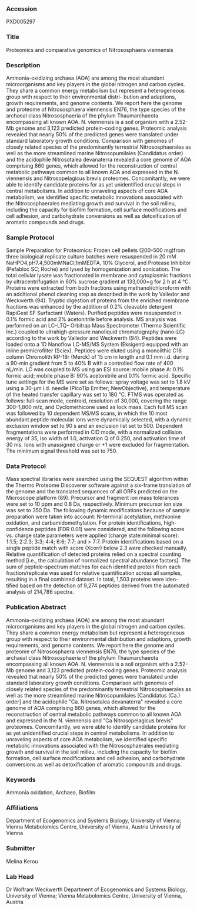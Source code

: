 ### Accession
PXD005297

### Title
Proteomics and comparative genomics of Nitrososphaera viennensis

### Description
Ammonia-oxidizing archaea (AOA) are among the most abundant microorganisms and key players in the global nitrogen and carbon cycles. They share a common energy metabolism but represent a heterogeneous group with respect to their environmental distri- bution and adaptions, growth requirements, and genome contents. We report here the genome and proteome of Nitrososphaera viennensis EN76, the type species of the archaeal class Nitrososphaeria of the phylum Thaumarchaeota encompassing all known AOA. N. viennensis is a soil organism with a 2.52-Mb genome and 3,123 predicted protein-coding genes. Proteomic analysis revealed that nearly 50% of the predicted genes were translated under standard laboratory growth conditions. Comparison with genomes of closely related species of the predominantly terrestrial Nitrososphaerales as well as the more streamlined marine Nitrosopumilales (Candidatus order) and the acidophile Nitrosotalea devanaterra revealed a core genome of AOA comprising 860 genes, which allowed for the reconstruction of central metabolic pathways common to all known AOA and expressed in the N. viennensis and Nitrosopelagicus brevis proteomes. Concomitantly, we were able to identify candidate proteins for as yet unidentified crucial steps in central metabolisms. In addition to unraveling aspects of core AOA metabolism, we identified specific metabolic innovations associated with the Nitrososphaerales mediating growth and survival in the soil milieu, including the capacity for biofilm formation, cell surface modifications and cell adhesion, and carbohydrate conversions as well as detoxification of aromatic compounds and drugs.

### Sample Protocol
Sample Preparation for Proteomics: Frozen cell pellets (200–500 mg)from three biological replicate culture batches were resuspended in 20 mM NaHPO4,pH7.4,500mMNaCl,1mMEDTA, 10% Glycerol, and Protease Inhibitor (Pefabloc SC; Roche) and lysed by homogenization and sonication. The total cellular lysate was fractionated in membrane and cytoplasmic fractions by ultracentrifugation in 60% sucrose gradient at 133,000×g for 2 h at 4 °C. Proteins were extracted from both fractions using methanol/chloroform with an additional phenol cleaning step as described in the work by Valledor and Weckwerth (94). Tryptic digestion of proteins from the enriched membrane fractions was enhanced by the addition of 0.2% cleavable detergent RapiGest SF Surfactant (Waters). Purified peptides were resuspended in 0.1% formic acid and 2% acetonitrile before analysis. MS analysis was performed on an LC-LTQ- Orbitrap Mass Spectrometer (Thermo Scientific Inc.) coupled to ultrahigh-pressure nanoliquid chromatography (nano-LC) according to the work by Valledor and Weckwerth (94). Peptides were loaded onto a 1D Nanoflow LC-MS/MS System (Eksigent) equipped with an inline premicrofilter (Sciex). Peptides were eluted using a monolithic C18 column Chromolith RP-18r (Merck) of 15 cm in length and 0.1 mm i.d. during a 90-min gradient from 5 to 40% B with a controlled flow rate of 400 nL/min. LC was coupled to MS using an ESI source: mobile phase A: 0.1% formic acid; mobile phase B: 90% acetonitrile and 0.1% formic acid. Specific tune settings for the MS were set as follows: spray voltage was set to 1.8 kV using a 30-μm i.d. needle (PicoTip Emitter; NewObjective), and temperature of the heated transfer capillary was set to 180 °C. FTMS was operated as follows: full-scan mode, centroid, resolution of 30,000, covering the range 300–1,800 m/z, and Cyclomethicone used as lock mass. Each full MS scan was followed by 10 dependent MS/MS scans, in which the 10 most abundant peptide molecular ions were dynamically selected, with a dynamic exclusion window set to 90 s and an exclusion list set to 500. Dependent fragmentations were performed in CID mode, with a normalized collision energy of 35, iso width of 1.0, activation Q of 0.250, and activation time of 30 ms. Ions with unassigned charge or +1 were excluded for fragmentation. The minimum signal threshold was set to 750.

### Data Protocol
Mass spectral libraries were searched using the SEQUEST algorithm within the Thermo Proteome Discoverer software against a six-frame translation of the genome and the translated sequences of all ORFs predicted on the Microscope platform (89). Precursor and fragment ion mass tolerances were set to 10 ppm and 0.8 Da, respectively. Minimum precursor ion size was set to 350 Da. The following dynamic modifications because of sample preparation were taken into account: N-terminal acetylation, methionine oxidation, and carbamidomethylation. For protein identifications, high-confidence peptides (FDR 0.01) were considered, and the following score vs. charge state parameters were applied (charge state:minimal score): 1:1.5; 2:2.3; 3:3; 4:4; 6:6; 7:7; and > 7:7. Protein identifications based on a single peptide match with score (Xcorr) below 2.3 were checked manually. Relative quantification of detected proteins relied on a spectral counting method [i.e., the calculation of normalized spectral abundance factors]. The sum of peptide-spectrum matches for each identified protein from each fraction/replicate was used for relative quantification across all samples, resulting in a final combined dataset. In total, 1,503 proteins were iden- tified based on the detection of 9,274 peptides derived from the automated analysis of 214,786 spectra.

### Publication Abstract
Ammonia-oxidizing archaea (AOA) are among the most abundant microorganisms and key players in the global nitrogen and carbon cycles. They share a common energy metabolism but represent a heterogeneous group with respect to their environmental distribution and adaptions, growth requirements, and genome contents. We report here the genome and proteome of Nitrososphaera viennensis EN76, the type species of the archaeal class Nitrososphaeria of the phylum Thaumarchaeota encompassing all known AOA. N. viennensis is a soil organism with a 2.52-Mb genome and 3,123 predicted protein-coding genes. Proteomic analysis revealed that nearly 50% of the predicted genes were translated under standard laboratory growth conditions. Comparison with genomes of closely related species of the predominantly terrestrial Nitrososphaerales as well as the more streamlined marine Nitrosopumilales [Candidatus (Ca.) order] and the acidophile "Ca. Nitrosotalea devanaterra" revealed a core genome of AOA comprising 860 genes, which allowed for the reconstruction of central metabolic pathways common to all known AOA and expressed in the N. viennensis and "Ca Nitrosopelagicus brevis" proteomes. Concomitantly, we were able to identify candidate proteins for as yet unidentified crucial steps in central metabolisms. In addition to unraveling aspects of core AOA metabolism, we identified specific metabolic innovations associated with the Nitrososphaerales mediating growth and survival in the soil milieu, including the capacity for biofilm formation, cell surface modifications and cell adhesion, and carbohydrate conversions as well as detoxification of aromatic compounds and drugs.

### Keywords
Ammonia oxidation, Archaea, Biofilm

### Affiliations
Department of Ecogenomics and Systems Biology, University of Vienna; Vienna Metabolomics Centre, University of Vienna, Austria
University of Vienna

### Submitter
Melina Kerou

### Lab Head
Dr Wolfram Weckwerth
Department of Ecogenomics and Systems Biology, University of Vienna; Vienna Metabolomics Centre, University of Vienna, Austria


